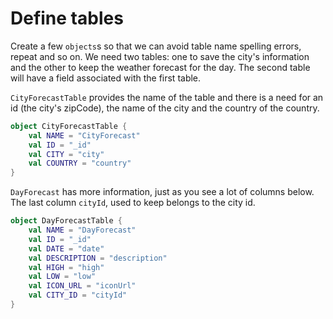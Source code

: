 # Define tables

Create a few `objects`s so that we can avoid table name spelling errors, repeat and so on. We need two tables: one to save the city's information and the other to keep the weather forecast for the day. The second table will have a field associated with the first table.

`CityForecastTable` provides the name of the table and there is a need for an id (the city's zipCode), the name of the city and the country of the country.

```kotlin
object CityForecastTable {
    val NAME = "CityForecast"
    val ID = "_id"
    val CITY = "city"
    val COUNTRY = "country"
}
```

`DayForecast` has more information, just as you see a lot of columns below. The last column `cityId`, used to keep belongs to the city id.

```kotlin
object DayForecastTable {
	val NAME = "DayForecast"
	val ID = "_id"
	val DATE = "date"
	val DESCRIPTION = "description"
	val HIGH = "high"
	val LOW = "low"
	val ICON_URL = "iconUrl"
	val CITY_ID = "cityId"
}
```
